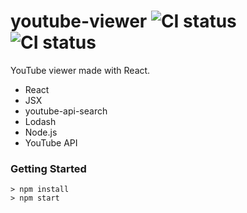 # youtube-viewer ![CI status](https://img.shields.io/badge/style-flat-green.svg?longCache=true&style=flat) ![CI status](https://img.shields.io/badge/top%20language-Javascript-yellow.svg)

YouTube viewer made with React.

- React
- JSX
- youtube-api-search
- Lodash
- Node.js
- YouTube API

### Getting Started

```
> npm install
> npm start
```

